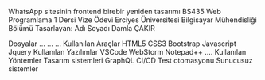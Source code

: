 WhatsApp sitesinin frontend birebir yeniden tasarımı
BS435 Web Programlama 1 Dersi Vize Ödevi
Erciyes Üniversitesi Bilgisayar Mühendisliği Bölümü
Tasarlayan: Adı Soyadı Damla ÇAKIR

Dosyalar
...
...
...
Kullanılan Araçlar
HTML5
CSS3
Bootstrap
Javascript
Jquery
Kullanılan Yazılımlar
VSCode
WebStorm
Notepad++
....
Kullanılan Yöntemler
Tasarım sistemleri
GraphQL
CI/CD
Test otomasyonu
Sunucusuz sistemler
